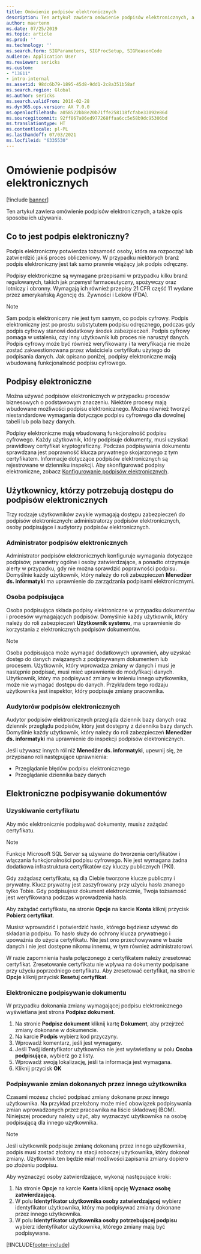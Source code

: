 ```yaml
---
title: Omówienie podpisów elektronicznych
description: Ten artykuł zawiera omówienie podpisów elektronicznych, a także opis sposobu ich używania.
author: maertenm
ms.date: 07/25/2019
ms.topic: article
ms.prod: ''
ms.technology: ''
ms.search.form: SIGParameters, SIGProcSetup, SIGReasonCode
audience: Application User
ms.reviewer: sericks
ms.custom:
- "13611"
- intro-internal
ms.assetid: 98dc6b79-1895-45d8-9dd1-2c8a351b58af
ms.search.region: Global
ms.author: sericks
ms.search.validFrom: 2016-02-28
ms.dyn365.ops.version: AX 7.0.0
ms.openlocfilehash: a058522bb8e20b71ffe258118fcfabe33092e86d
ms.sourcegitcommit: 92ff867a06ed977268ffaa6cc5e58b9dc95306bd
ms.translationtype: HT
ms.contentlocale: pl-PL
ms.lasthandoff: 07/03/2021
ms.locfileid: "6335530"
---
```

# <a name="electronic-signatures-overview"></a>Omówienie podpisów elektronicznych

[!include [banner](../includes/banner.md)]

Ten artykuł zawiera omówienie podpisów elektronicznych, a także opis sposobu ich używania.

## <a name="what-is-an-electronic-signature"></a>Co to jest podpis elektroniczny?

Podpis elektroniczny potwierdza tożsamość osoby, która ma rozpocząć lub zatwierdzić jakiś proces obliczeniowy. W przypadku niektórych branż podpis elektroniczny jest tak samo prawnie wiążący jak podpis odręczny.

Podpisy elektroniczne są wymagane przepisami w przypadku kilku branż regulowanych, takich jak przemysł farmaceutyczny, spożywczy oraz lotniczy i obronny. Wymagają ich również przepisy 21 CFR część 11 wydane przez amerykańską Agencję ds. Żywności i Leków (FDA).

> [!NOTE]
> Sam podpis elektroniczny nie jest tym samym, co podpis cyfrowy. Podpis elektroniczny jest po prostu substytutem podpisu odręcznego, podczas gdy podpis cyfrowy stanowi dodatkowy środek zabezpieczeń. Podpis cyfrowy pomaga w ustaleniu, czy inny użytkownik lub proces nie naruszył danych. Podpis cyfrowy może być również weryfikowany i ta weryfikacja nie może zostać zakwestionowana przez właściciela certyfikatu użytego do podpisania danych. Jak opisano poniżej, podpisy elektroniczne mają wbudowaną funkcjonalność podpisu cyfrowego.

## <a name="electronic-signatures"></a>Podpisy elektroniczne

Można używać podpisów elektronicznych w przypadku procesów biznesowych o podstawowym znaczeniu. Niektóre procesy mają wbudowane możliwości podpisu elektronicznego. Można również tworzyć niestandardowe wymagania dotyczące podpisu cyfrowego dla dowolnej tabeli lub pola bazy danych.

Podpisy elektroniczne mają wbudowaną funkcjonalność podpisu cyfrowego. Każdy użytkownik, który podpisuje dokumenty, musi uzyskać prawidłowy certyfikat kryptograficzny. Podczas podpisywania dokumentu sprawdzana jest poprawność klucza prywatnego skojarzonego z tym certyfikatem. Informacje dotyczące podpisów elektronicznych są rejestrowane w dzienniku inspekcji. Aby skonfigurować podpisy elektroniczne, zobacz [Konfigurowanie podpisów elektronicznych](tasks/set-up-electronic-signatures.md).

## <a name="users-who-require-access-to-electronic-signatures"></a>Użytkownicy, którzy potrzebują dostępu do podpisów elektronicznych

Trzy rodzaje użytkowników zwykle wymagają dostępu zabezpieczeń do podpisów elektronicznych: administratorzy podpisów elektronicznych, osoby podpisujące i audytorzy podpisów elektronicznych.

### <a name="electronic-signature-administrator"></a>Administrator podpisów elektronicznych

Administrator podpisów elektronicznych konfiguruje wymagania dotyczące podpisów, parametry ogólne i osoby zatwierdzające, a ponadto otrzymuje alerty w przypadku, gdy nie można sprawdzić poprawności podpisu. Domyślnie każdy użytkownik, który należy do roli zabezpieczeń **Menedżer ds. informatyki** ma uprawnienie do zarządzania podpisami elektronicznymi.

### <a name="signer"></a>Osoba podpisująca

Osoba podpisująca składa podpisy elektroniczne w przypadku dokumentów i procesów wymagających podpisów. Domyślnie każdy użytkownik, który należy do roli zabezpieczeń **Użytkownik systemu**, ma uprawnienie do korzystania z elektronicznych podpisów dokumentów.

> [!NOTE]
> Osoba podpisująca może wymagać dodatkowych uprawnień, aby uzyskać dostęp do danych związanych z podpisywanym dokumentem lub procesem. Użytkownik, który wprowadza zmiany w danych i musi je następnie podpisać, musi mieć uprawnienie do modyfikacji danych. Użytkownik, który ma podpisywać zmiany w imieniu innego użytkownika, może nie wymagać dostępu do danych. Przykładem tego rodzaju użytkownika jest inspektor, który podpisuje zmiany pracownika.

### <a name="electronic-signature-auditor"></a>Audytorów podpisów elektronicznych

Audytor podpisów elektronicznych przegląda dziennik bazy danych oraz dziennik przeglądu podpisów, który jest dostępny z dziennika bazy danych. Domyślnie każdy użytkownik, który należy do roli zabezpieczeń **Menedżer ds. informatyki** ma uprawnienie do inspekcji podpisów elektronicznych.

Jeśli używasz innych ról niż **Menedżer ds. informatyki**, upewnij się, że przypisano roli następujące uprawnienia:

- Przeglądanie błędów podpisu elektronicznego
- Przeglądanie dziennika bazy danych

## <a name="signing-documents-electronically"></a>Elektroniczne podpisywanie dokumentów

### <a name="get-a-certificate"></a>Uzyskiwanie certyfikatu

Aby móc elektronicznie podpisywać dokumenty, musisz zażądać certyfikatu.

> [!NOTE]
> Funkcje Microsoft SQL Server są używane do tworzenia certyfikatów i włączania funkcjonalności podpisu cyfrowego. Nie jest wymagana żadna dodatkowa infrastruktura certyfikatów czy kluczy publicznych (PKI).

Gdy zażądasz certyfikatu, są dla Ciebie tworzone klucze publiczny i prywatny. Klucz prywatny jest zaszyfrowany przy użyciu hasła znanego tylko Tobie. Gdy podpisujesz dokument elektronicznie, Twoja tożsamość jest weryfikowana podczas wprowadzenia hasła.

Aby zażądać certyfikatu, na stronie **Opcje** na karcie **Konta** kliknij przycisk **Pobierz certyfikat**.

Musisz wprowadzić i potwierdzić hasło, którego będziesz używać do składania podpisu. To hasło służy do ochrony klucza prywatnego i upoważnia do użycia certyfikatu. Nie jest ono przechowywane w bazie danych i nie jest dostępne nikomu innemu, w tym również administratorowi.

W razie zapomnienia hasła połączonego z certyfikatem należy zresetować certyfikat. Zresetowanie certyfikatu nie wpływa na dokumenty podpisane przy użyciu poprzedniego certyfikatu. Aby zresetować certyfikat, na stronie **Opcje** kliknij przycisk **Resetuj certyfikat**.

### <a name="sign-a-document-electronically"></a>Elektroniczne podpisywanie dokumentu

W przypadku dokonania zmiany wymagającej podpisu elektronicznego wyświetlana jest strona **Podpisz dokument**.

1. Na stronie **Podpisz dokument** kliknij kartę **Dokument**, aby przejrzeć zmiany dokonane w dokumencie.
2. Na karcie **Podpis** wybierz kod przyczyny.
3. Wprowadź komentarz, jeśli jest wymagany.
4. Jeśli Twój identyfikator użytkownika nie jest wyświetlany w polu **Osoba podpisująca**, wybierz go z listy.
5. Wprowadź swoją lokalizację, jeśli ta informacja jest wymagana.
6. Kliknij przycisk **OK**

### <a name="sign-for-another-users-changes"></a>Podpisywanie zmian dokonanych przez innego użytkownika

Czasami możesz chcieć podpisać zmiany dokonane przez innego użytkownika. Na przykład przełożony może mieć obowiązek podpisywania zmian wprowadzonych przez pracownika na liście składowej (BOM). Niniejszej procedury należy użyć, aby wyznaczyć użytkownika na osobę podpisującą dla innego użytkownika.

> [!NOTE]
> Jeśli użytkownik podpisuje zmianę dokonaną przez innego użytkownika, podpis musi zostać złożony na stacji roboczej użytkownika, który dokonał zmiany. Użytkownik ten będzie miał możliwości zapisania zmiany dopiero po złożeniu podpisu.

Aby wyznaczyć osoby zatwierdzające, wykonaj następujące kroki:

1. Na stronie **Opcje** na karcie **Konta** kliknij opcję **Wyznacz osobę zatwierdzającą**.
2. W polu **Identyfikator użytkownika osoby zatwierdzającej** wybierz identyfikator użytkownika, który ma podpisywać zmiany dokonane przez innego użytkownika.
3. W polu **Identyfikator użytkownika osoby potrzebującej podpisu** wybierz identyfikator użytkownika, którego zmiany mają być podpisywane.


[!INCLUDE[footer-include](../../../includes/footer-banner.md)]
